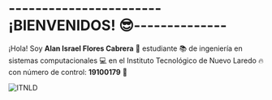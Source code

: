 # -----------------------¡BIENVENIDOS! :sunglasses:--------------
¡Hola! Soy **Alan Israel Flores Cabrera** 🥳 estudiante 📚 de ingeniería en sistemas computacionales 💻 en el Instituto Tecnológico de Nuevo Laredo 🔥 con número de control: **19100179** 🔢

![ITNLD](https://encrypted-tbn0.gstatic.com/images?q=tbn:ANd9GcSPqx4FffwoZtWWMczryThhpgr0z6UDzvU0e7gsh388UizgT_3NZzvuN7d56Sqd3PHjCEY&usqp=CAU)   
